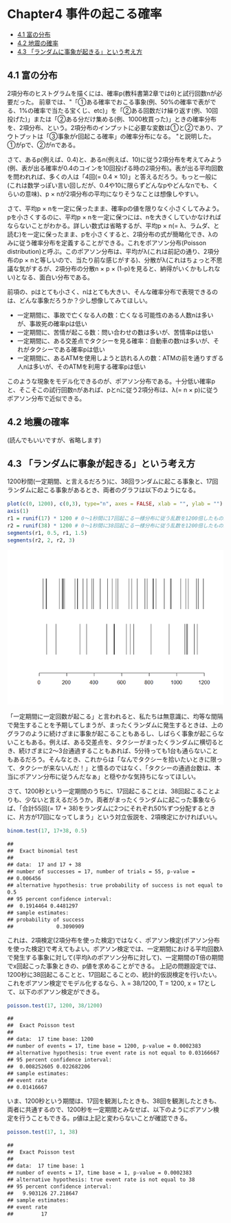 Chapter4 事件の起こる確率
================

-   [4.1 富の分布](#富の分布)
-   [4.2 地震の確率](#地震の確率)
-   [4.3 「ランダムに事象が起きる」という考え方](#ランダムに事象が起きるという考え方)

4.1 富の分布
------------

2項分布のヒストグラムを描くには、確率p(教科書第2章ではθ)と試行回数nが必要だった。
前章では、"「①ある確率でおこる事象(例、50%の確率で表がでる、1%の確率で当たる宝くじ、etc)」を「②ある回数だけ繰り返す(例、10回投げた)」または「②ある分だけ集める(例、1000枚買った)」ときの確率分布を、2項分布、という。2項分布のインプットに必要な変数は①と②であり、アウトプットは「③事象がr回起こる確率」の確率分布になる。 "と説明した。 ①がpで、②がnである。

さて、あるp(例えば、0.4)と、あるn(例えば、10)に従う2項分布を考えてみよう(例、表が出る確率が0.4のコインを10回投げる時の2項分布)。表が出る平均回数を問われれば、多くの人は「4回(= 0.4 × 10)」と答えるだろう。もっと一般に(これは数学っぽい言い回しだが、0.4や10に限らずどんなpやどんなnでも、くらいの意味)、p × nが2項分布の平均になりそうなことは想像しやすい。

さて、平均p × nを一定に保ったまま、確率pの値を限りなく小さくしてみよう。pを小さくするのに、平均p × nを一定に保つには、nを大きくしていかなければならないことがわかる。詳しい数式は省略するが、平均p × n(= λ、ラムダ、と読む)を一定に保ったまま、pを小さくすると、2項分布の式が簡略化でき、λのみに従う確率分布を定義することができる。これをポアソン分布(Poisson distribution)と呼ぶ。このポアソン分布は、平均がλ(これは前記の通り、2項分布のp × nと等しいので、当たり前な感じがする)、分散がλ(これはちょっと不思議な気がするが、2項分布の分散n × p × (1-p)を見ると、納得がいくかもしれない)となる、面白い分布である。

前項の、pはとても小さく、nはとても大きい、そんな確率分布で表現できるのは、どんな事象だろうか？少し想像してみてほしい。

-   一定期間に、事故で亡くなる人の数：亡くなる可能性のある人数nは多いが、事故死の確率pは低い
-   一定期間に、苦情が起こる数：問い合わせの数は多いが、苦情率pは低い
-   一定期間に、ある交差点でタクシーを見る確率：自動車の数nは多いが、それがタクシーである確率pは低い
-   一定期間に、あるATMを使用しようと訪れる人の数：ATMの前を通りすぎる人nは多いが、そのATMを利用する確率pは低い

このような現象をモデル化できるのが、ポアソン分布である。十分低い確率pと、そこそこの試行回数nがあれば、pとnに従う2項分布は、λ(= n × p)に従うポアソン分布で近似できる。

4.2 地震の確率
--------------

(読んでもいいですが、省略します)

4.3 「ランダムに事象が起きる」という考え方
------------------------------------------

1200秒間(一定期間、と言えるだろう)に、38回ランダムに起こる事象と、17回ランダムに起こる事象があるとき、両者のグラフは以下のようになる。

``` r
plot(c(0, 1200), c(0,3), type="n", axes = FALSE, xlab = "", ylab = "")
axis(1)
r1 = runif(17) * 1200 # 0～1秒間に17回起こる一様分布に従う乱数を1200倍したもの。 runif(17, min = 0, max = 1200)と意味は一緒
r2 = runif(38) * 1200 # 0～1秒間に38回起こる一様分布に従う乱数を1200倍したもの。 runif(38, min = 0, max = 1200)と意味は一緒
segments(r1, 0.5, r1, 1.5)
segments(r2, 2, r2, 3)
```

![](Chapter4_files/figure-markdown_github/unnamed-chunk-2-1.png)

「一定期間に一定回数が起こる」と言われると、私たちは無意識に、均等な間隔で発生することを予期してしまうが、まったくランダムに発生するときは、上のグラフのように続けざまに事象が起こることもあるし、しばらく事象が起こらないこともある。例えば、ある交差点を、タクシーがまったくランダムに横切るとき、続けざまに2～3台通過することもあれば、5分待っても1台も通らないこともあるだろう。そんなとき、これからは「なんでタクシーを拾いたいときに限って、タクシーが来ないんだ！」と憤るのではなく、「タクシーの通過台数は、本当にポアソン分布に従うんだなぁ」と穏やかな気持ちになってほしい。

さて、1200秒という一定期間のうちに、17回起こることは、38回起こることよりも、少ないと言えるだろうか。両者がまったくランダムに起こった事象ならば、「合計55回(= 17 + 38)をランダムに2つにそれぞれ50%ずつ分配するときに、片方が17回になってしまう」という対立仮説を、2項検定にかければいい。

``` r
binom.test(17, 17+38, 0.5)
```

    ## 
    ##  Exact binomial test
    ## 
    ## data:  17 and 17 + 38
    ## number of successes = 17, number of trials = 55, p-value =
    ## 0.006456
    ## alternative hypothesis: true probability of success is not equal to 0.5
    ## 95 percent confidence interval:
    ##  0.1914464 0.4481297
    ## sample estimates:
    ## probability of success 
    ##              0.3090909

これは、2項検定(2項分布を使った検定)ではなく、ポアソン検定(ポアソン分布を使った検定)で考えてもよい。ポアソン検定では、一定期間における平均回数λで発生する事象に対して(平均λのポアソン分布に対して)、一定期間のT倍の期間でx回起こった事象ときの、p値を求めることができる。
上記の問題設定では、1200秒に38回起こることと、17回起こることの、統計的仮説検定を行いたい。これをポアソン検定でモデル化するなら、λ = 38/1200, T = 1200, x = 17として、以下のポアソン検定ができる。

``` r
poisson.test(17, 1200, 38/1200)
```

    ## 
    ##  Exact Poisson test
    ## 
    ## data:  17 time base: 1200
    ## number of events = 17, time base = 1200, p-value = 0.0002383
    ## alternative hypothesis: true event rate is not equal to 0.03166667
    ## 95 percent confidence interval:
    ##  0.008252605 0.022682206
    ## sample estimates:
    ## event rate 
    ## 0.01416667

いま、1200秒という期間は、17回を観測したときも、38回を観測したときも、両者に共通するので、1200秒を一定期間とみなせば、以下のようにポアソン検定を行うこともできる。p値は上記と変わらないことが確認できる。

``` r
poisson.test(17, 1, 38)
```

    ## 
    ##  Exact Poisson test
    ## 
    ## data:  17 time base: 1
    ## number of events = 17, time base = 1, p-value = 0.0002383
    ## alternative hypothesis: true event rate is not equal to 38
    ## 95 percent confidence interval:
    ##   9.903126 27.218647
    ## sample estimates:
    ## event rate 
    ##         17
